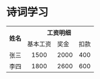 <html>
  <head>
    <h1>诗词学习</h1>
  </head>
  <body>
    <table>
      <tr>
        <th rowspan=2>姓名</th>
        <th colspan=3>工资明细</th></tr>
      <tr><td>基本工资</td><td>奖金</td><td>扣款</td></tr>
      <tr><td>张三</td><td align=center>1500</td><td>2000</td><td align=center>400</td></tr>
      <tr><td>李四</td><td align=center>1800</td><td>2600</td><td align=center>600</td></tr>
    </table>
  </body>

</html>
